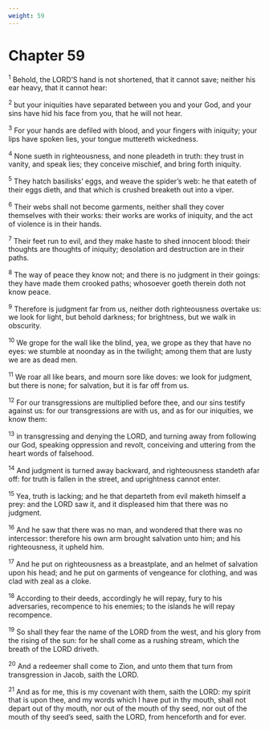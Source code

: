 ```yaml
---
weight: 59
---
```


# Chapter 59

<sup>1</sup> Behold, the LORD’S hand is not shortened, that it cannot save; neither his ear heavy, that it cannot hear: 

<sup>2</sup> but your iniquities have separated between you and your God, and your sins have hid his face from you, that he will not hear. 

<sup>3</sup> For your hands are defiled with blood, and your fingers with iniquity; your lips have spoken lies, your tongue muttereth wickedness. 

<sup>4</sup> None sueth in righteousness, and none pleadeth in truth: they trust in vanity, and speak lies; they conceive mischief, and bring forth iniquity. 

<sup>5</sup> They hatch basilisks’ eggs, and weave the spider’s web: he that eateth of their eggs dieth, and that which is crushed breaketh out into a viper. 

<sup>6</sup> Their webs shall not become garments, neither shall they cover themselves with their works: their works are works of iniquity, and the act of violence is in their hands. 

<sup>7</sup> Their feet run to evil, and they make haste to shed innocent blood: their thoughts are thoughts of iniquity; desolation ard destruction are in their paths. 

<sup>8</sup> The way of peace they know not; and there is no judgment in their goings: they have made them crooked paths; whosoever goeth therein doth not know peace. 

<sup>9</sup> Therefore is judgment far from us, neither doth righteousness overtake us: we look for light, but behold darkness; for brightness, but we walk in obscurity. 

<sup>10</sup> We grope for the wall like the blind, yea, we grope as they that have no eyes: we stumble at noonday as in the twilight; among them that are lusty we are as dead men. 

<sup>11</sup> We roar all like bears, and mourn sore like doves: we look for judgment, but there is none; for salvation, but it is far off from us. 

<sup>12</sup> For our transgressions are multiplied before thee, and our sins testify against us: for our transgressions are with us, and as for our iniquities, we know them: 

<sup>13</sup> in transgressing and denying the LORD, and turning away from following our God, speaking oppression and revolt, conceiving and uttering from the heart words of falsehood. 

<sup>14</sup> And judgment is turned away backward, and righteousness standeth afar off: for truth is fallen in the street, and uprightness cannot enter. 

<sup>15</sup> Yea, truth is lacking; and he that departeth from evil maketh himself a prey: and the LORD saw it, and it displeased him that there was no judgment. 

<sup>16</sup> And he saw that there was no man, and wondered that there was no intercessor: therefore his own arm brought salvation unto him; and his righteousness, it upheld him. 

<sup>17</sup> And he put on righteousness as a breastplate, and an helmet of salvation upon his head; and he put on garments of vengeance for clothing, and was clad with zeal as a cloke. 

<sup>18</sup> According to their deeds, accordingly he will repay, fury to his adversaries, recompence to his enemies; to the islands he will repay recompence. 

<sup>19</sup> So shall they fear the name of the LORD from the west, and his glory from the rising of the sun: for he shall come as a rushing stream, which the breath of the LORD driveth. 

<sup>20</sup> And a redeemer shall come to Zion, and unto them that turn from transgression in Jacob, saith the LORD. 

<sup>21</sup> And as for me, this is my covenant with them, saith the LORD: my spirit that is upon thee, and my words which I have put in thy mouth, shall not depart out of thy mouth, nor out of the mouth of thy seed, nor out of the mouth of thy seed’s seed, saith the LORD, from henceforth and for ever. 


